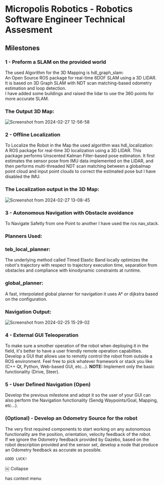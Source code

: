 # Micropolis Robotics - Robotics Software Engineer Technical Assesment

## Milestones

### 1 - Preform a SLAM on the provided world
The used Algorithm for the 3D Mapping is hdl_graph_slam: </br>
An Open Source ROS package for real-time 6DOF SLAM using a 3D LIDAR. It is based on 3D Graph SLAM with NDT scan matching-based odometry estimation and loop detection.</br>
I have added some buildings and raised the lidar to use the 360 points for more accurate SLAM.</br>
### The Output 3D Map:
![Screenshot from 2024-02-27 12-56-58](https://github.com/12ahmed52/RSE_Assessment/assets/52854480/5534e068-ef6b-4754-ae3e-743361833c49)



### 2 - Offline Localization
To Localize the Robot in the Map the used algorithm was hdl_localization: </br>
A ROS package for real-time 3D localization using a 3D LIDAR. This package performs Unscented Kalman Filter-based pose estimation. It first estimates the sensor pose from IMU data implemented on the LIDAR, and then performs multi-threaded NDT scan matching between a globalmap point cloud and input point clouds to correct the estimated pose but I have disabled the IMU. </br>
### The Localization output in the 3D Map:

![Screenshot from 2024-02-27 13-08-45](https://github.com/12ahmed52/RSE_Assessment/assets/52854480/8dffd831-54ef-406f-af08-5420694e7a99)

### 3 - Autonomous Navigation with Obstacle avoidance
To Navigate Safetly from one Point to another I have used the ros nav_stack. </br>
### Planners Used:
### teb_local_planner:
The underlying method called Timed Elastic Band locally optimizes the robot's trajectory with respect to trajectory execution time, separation from obstacles and compliance with kinodynamic constraints at runtime.</br>
### global_planner:
A fast, interpolated global planner for navigation it uses A* or dijkstra based on the configuration.</br>
### Navigation Output:
![Screenshot from 2024-02-25 15-29-02](https://github.com/12ahmed52/RSE_Assessment/assets/52854480/aa8a9d67-bd36-4897-bf3a-c731af51b0d7)


### 4 - External GUI Teleoperation
To make sure a smother operation of the robot when deploying it in the field, it's better to have a user friendly remote operation capabilties.</br>
Develop a GUI that allows use to remotly control the robot from outside a ROS environment.
Feel free to pick whatever framework or stack you like (C++ Qt, Python, Web-based GUI, etc...).
**NOTE:** Implement only the basic functionality (Drive, Steer).

### 5 - User Defined Navigation (Open)
Develop the previous milestone and adopt it so the user of your GUI can also perform the Navigation functionality (Sendg Waypoints/Goal, Mapping, etc...).

### (Optional) - Develop an Odometry Source for the robot
The very first required components to start working on any autonomous functionality are the position, orientation, velocity feedback of the robot.</br>
If we ignore the Odometry feedback provided by Gazebo, based on the robot description provided and the sensor set, develop a node that produce an Odometry feedback as accurate as possible.



```bash
GOOD LUCK!
```
￼
Collapse

has context menu
